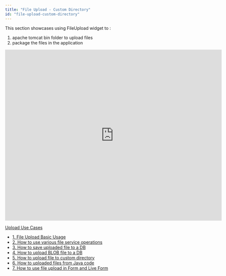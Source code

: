 ```yaml
---
title: "File Upload - Custom Directory"
id: "file-upload-custom-directory"
---
```


This section showcases using FileUpload widget to :

1. apache tomcat bin folder to upload files
2. package the files in the application

<iframe width="708" height="560" src="https://docs.google.com/presentation/d/e/2PACX-1vRZNrR4NddPLUrPz4asRRs6qbNtG_vO2gz4lZjsjujJnMLxsTrzLWf-NKZC8lMyUPSQpgS12Ld79TV3/embed?start=false&amp;loop=false&amp;delayms=3000" frameborder="0" allowfullscreen="allowfullscreen" mozallowfullscreen="mozallowfullscreen" webkitallowfullscreen="webkitallowfullscreen"></iframe>

[Upload Use Cases](/learn/app-development/widgets/basic/fileupload-use-cases/)

- [1\. File Upload Basic Usage](/learn/app-development/widgets/form-widgets/file-upload-basic-usage/)
- [2\. How to use various file service operations](/learn/how-tos/file-upload-widget-operations/)
- [3\. How to save uploaded file to a DB](/learn/how-tos/upload-file-save-database/)
- [4\. How to upload BLOB file to a DB](/learn/how-tos/file-upload-blob-data/)
- [5\. How to upload file to custom directory](/learn/how-tos/file-upload-custom-directory/)
- [6\. How to uploaded files from Java code](/learn/how-tos/accessing-file-upload-java-code/)
- [7\. How to use file upload in Form and Live Form](/learn/how-tos/upload-files-from-live-form-form/)
